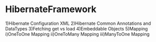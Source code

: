 # HibernateFramework

1)Hibernate Configuration XML
2)Hibernate Common Annotations and DataTypes
3)Fetching get vs load
4)Embeddable Objects
5)Mapping
i)OneToOne Mapping
ii)OneToMany Mapping
iii)ManyToOne Mapping